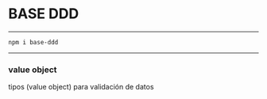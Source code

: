 # BASE DDD
----
```
npm i base-ddd
```
----

### value object
tipos (value object) para validación de datos 